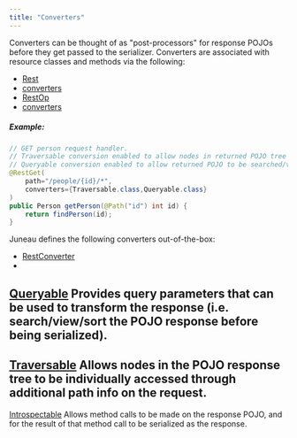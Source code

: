 ```yaml
---
title: "Converters"
---
```


Converters can be thought of as "post-processors" for response POJOs before they get passed to the serializer.
Converters are associated with resource classes and methods via the following:
- [Rest](../apidocs/org/apache/juneau/rest/annotation/Rest.html)
- [converters](../apidocs/org/apache/juneau/rest/annotation/Rest.html#converters())
- [RestOp](../apidocs/org/apache/juneau/rest/annotation/RestOp.html)
- [converters](../apidocs/org/apache/juneau/rest/annotation/RestOp.html#converters())
##### Example:
```java
// GET person request handler.
// Traversable conversion enabled to allow nodes in returned POJO tree to be addressed.
// Queryable conversion enabled to allow returned POJO to be searched/viewed/sorted.
@RestGet(
    path="/people/{id}/*",
    converters={Traversable.class,Queryable.class}
)
public Person getPerson(@Path("id") int id) {
    return findPerson(id);
}
```
Juneau defines the following converters out-of-the-box:
- [RestConverter](../apidocs/org/apache/juneau/rest/converter/RestConverter.html)
-
[Queryable](../apidocs/org/apache/juneau/rest/converter/Queryable.html)
Provides query parameters that can be used to transform the response (i.e. search/view/sort the
POJO response before being serialized).
-
[Traversable](../apidocs/org/apache/juneau/rest/converter/Traversable.html)
Allows nodes in the POJO response tree to be individually accessed through additional path info on
the request.
-
[Introspectable](../apidocs/org/apache/juneau/rest/converter/Introspectable.html)
Allows method calls to be made on the response POJO, and for the result of that method call to be
serialized as the response.